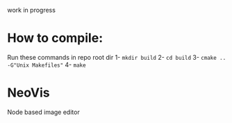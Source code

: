 work in progress

# How to compile:
Run these commands in repo root dir
1- `mkdir build`
2- `cd build`
3- `cmake .. -G"Unix Makefiles"`
4- `make`

# NeoVis
Node  based image editor
